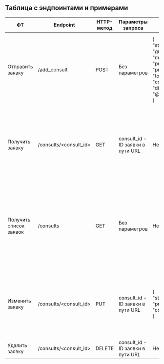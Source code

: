 
## Таблица с эндпоинтами и примерами


| **ФТ**                 | **Endpoint**           | **HTTP-метод** | **Параметры запроса**             | **Пример тела запроса**                                                                                                                                                                                                                             | **Пример тела ответа**                                                                                                                                                                                                                                                                                        |
| ---------------------- | ---------------------- | -------------- | --------------------------------- | --------------------------------------------------------------------------------------------------------------------------------------------------------------------------------------------------------------------------------------------------- | ------------------------------------------------------------------------------------------------------------------------------------------------------------------------------------------------------------------------------------------------------------------------------------------------------------- |
| Отправить заявку       | /add_consult           | POST           | Без параметров                    | {<br> "student_name": "Иван",<br> "group": "241-3210",<br> "mentor": "Дмитрий",<br> "preferred_date": "2024-09-30",<br> "preferred_time": "16:00",<br> "topic": "Виды подключения к Интернету.",<br> "comments": "",<br> "discord": "@abcdefg111111111111111111111111111111111111"<br>} | {<br> "id": 1,<br> "student_name": "Иван",<br> "group": "241-3210",<br> "mentor": "Дмитрий",<br> "preferred_date": "2024-09-30",<br> "preferred_time": "16:00:00",<br> "topic": "Виды подключения к Интернету.",<br> "comments": "",<br> "discord": "@abcdefg111111111111111111111111111111111111"<br>}                                           |
| Получить заявку        | /consults/<consult_id> | GET            | consult_id - ID заявки в пути URL | Нет тела запроса                                                                                                                                                                                                                                    | {<br> "id": 1,<br> "student_name": "Иван",<br> "group": "241-3210",<br> "mentor": "Дмитрий",<br> "preferred_date": "2024-09-30",<br> "preferred_time": "16:00:00",<br> "topic": "Виды подключения к Интернету.",<br> "comments": "",<br> "discord": "@abcdefg111111111111111111111111111111111111"<br>}                                           |
| Получить список заявок | /consults              | GET            | Без параметров                    | Нет тела запроса                                                                                                                                                                                                                                    | [<br> {<br> "id": 1,<br> "student_name": "Иван",<br> "group": "241-3210",<br> ...<br> },<br> {<br> "id": 2,<br> "student_name": "Мария",<br> "group": "241-321",<br> ...<br> }<br>]                                                                                                                          |
| Изменить заявку        | /consults/<consult_id> | PUT            | consult_id - ID заявки в пути URL | {<br> "student_name": "Иван Иванов",<br> "preferred_time": "17:00",<br> "comments": "Прошу перенести время консультации."<br>}                                                                                                                      | {<br> "id": 1,<br> "student_name": "Иван Иванов",<br> "group": "241-3210",<br> "mentor": "Дмитрий",<br> "preferred_date": "2024-09-30",<br> "preferred_time": "17:00:00",<br> "topic": "Виды подключения к Интернету.",<br> "comments": "Прошу перенести время консультации.",<br> "discord": "@abcdefg"<br>} |
| Удалить заявку         | /consults/<consult_id> | DELETE         | consult_id - ID заявки в пути URL | Нет тела запроса                                                                                                                                                                                                                                    | {<br> "message": "Заявка с id 1 удалена из базы данных"<br>}                                                                                                                                                                                                                                                  |


